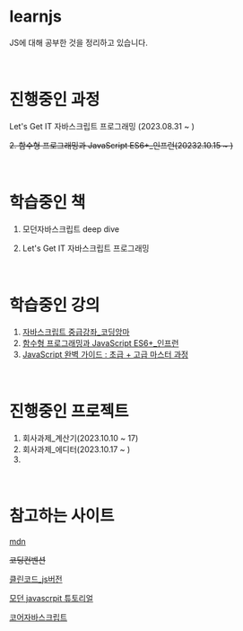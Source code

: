 # learnjs

JS에 대해 공부한 것을 정리하고 있습니다.

</br>

# 진행중인 과정

 Let's Get IT 자바스크립트 프로그래밍 (2023.08.31 ~ )

~~2. 함수형 프로그래밍과 JavaScript ES6+_인프런(20232.10.15 ~ )~~



</br>

# 학습중인 책

1. 모던자바스크립트 deep dive

2. Let's Get IT 자바스크립트 프로그래밍

</br>

# 학습중인 강의
1. [자바스크립트 중급강좌_코딩앙마](https://www.youtube.com/watch?v=4_WLS9Lj6n4&ab_channel=%EC%BD%94%EB%94%A9%EC%95%99%EB%A7%88)
2. [함수형 프로그래밍과 JavaScript ES6+_인프런](https://www.inflearn.com/course/functional-es6/dashboard)
3. [JavaScript 완벽 가이드 : 초급 + 고급 마스터 과정](https://www.udemy.com/course/javascript-zw/)


</br>

# 진행중인 프로젝트
1. 회사과제_계산기(2023.10.10 ~ 17)
2. 회사과제_에디터(2023.10.17 ~ )
3.


</br>

# 참고하는 사이트


[mdn](https://developer.mozilla.org/ko/docs/Web/JavaScript)

<a href="https://ui.toast.com/fe-guide/ko_CODING-CONVENTION" style="text-decoration: line-through;">코딩컨벤션</a>


[클린코드_js버전](https://github.com/qkraudghgh/clean-code-javascript-ko)

[모던 javascrpit 튜토리얼](https://ko.javascript.info/)

[코어자바스크립트](https://ko.javascript.info/js)
